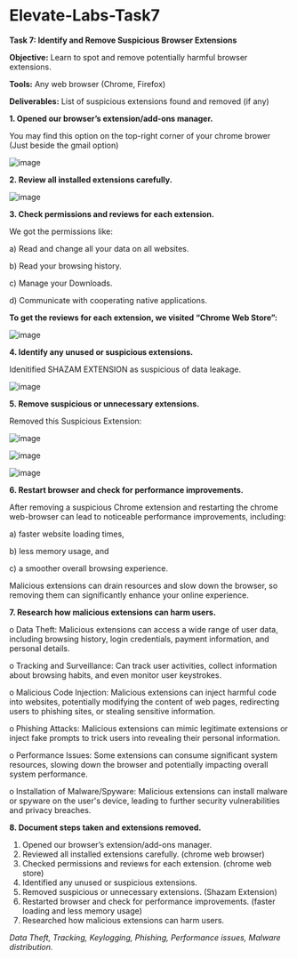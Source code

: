 # Elevate-Labs-Task7

**Task 7: Identify and Remove Suspicious Browser Extensions**

**Objective:** Learn to spot and remove potentially harmful browser extensions.

**Tools:** Any web browser (Chrome, Firefox)

**Deliverables:** List of suspicious extensions found and removed (if any)

**1. Opened our browser’s extension/add-ons manager.** 

You may find this option on the top-right corner of your chrome brower (Just beside the gmail option)
 
![image](https://github.com/user-attachments/assets/c31bbed0-4549-497c-8a8e-a9e5f611ee70)

**2. Review all installed extensions carefully.**

![image](https://github.com/user-attachments/assets/7531b6da-ff3c-4119-86e6-4e52c5143986)

**3. Check permissions and reviews for each extension.**

We got the permissions like:

a) Read and change all your data on all websites.

b) Read your browsing history.

c) Manage your Downloads.

d) Communicate with cooperating native applications.

**To get the reviews for each extension, we visited “Chrome Web Store”:** 

![image](https://github.com/user-attachments/assets/6b30eabc-8368-4738-8625-a551f44c676c)

**4. Identify any unused or suspicious extensions.**

Idenitified SHAZAM EXTENSION as suspicious of data leakage.

![image](https://github.com/user-attachments/assets/9b30a7db-a698-4f7f-8099-7ca3f2145a7d)

**5. Remove suspicious or unnecessary extensions.**

Removed this Suspicious Extension:

![image](https://github.com/user-attachments/assets/f348d489-1dce-4211-be51-81812af1b7a7)

![image](https://github.com/user-attachments/assets/baeea37b-5ebd-4925-9348-5244f6eb4592)

![image](https://github.com/user-attachments/assets/bf36a458-c5c2-48ec-9ce4-4825c6392afe)

**6. Restart browser and check for performance improvements.**

After removing a suspicious Chrome extension and restarting the chrome web-browser can lead to noticeable performance improvements, including:

a)	faster website loading times, 

b)	less memory usage, and 

c)	a smoother overall browsing experience. 

Malicious extensions can drain resources and slow down the browser, so removing them can significantly enhance your online experience. 

**7. Research how malicious extensions can harm users.**

o	Data Theft:
Malicious extensions can access a wide range of user data, including browsing history, login credentials, payment information, and personal details.

o	Tracking and Surveillance:
Can track user activities, collect information about browsing habits, and even monitor user keystrokes. 

o	Malicious Code Injection:
Malicious extensions can inject harmful code into websites, potentially modifying the content of web pages, redirecting users to phishing sites, or stealing sensitive information. 

o	Phishing Attacks:
Malicious extensions can mimic legitimate extensions or inject fake prompts to trick users into revealing their personal information. 

o	Performance Issues:
Some extensions can consume significant system resources, slowing down the browser and potentially impacting overall system performance. 

o	Installation of Malware/Spyware:
Malicious extensions can install malware or spyware on the user's device, leading to further security vulnerabilities and privacy breaches. 

**8. Document steps taken and extensions removed.**

1.	Opened our browser’s extension/add-ons manager. 
2.	Reviewed all installed extensions carefully. (chrome web browser)
3.	Checked permissions and reviews for each extension. (chrome web store)
4.	Identified any unused or suspicious extensions. 
5.	Removed suspicious or unnecessary extensions. (Shazam Extension)
6.	Restarted browser and check for performance improvements. (faster loading and less memory usage)
7.	Researched how malicious extensions can harm users.

_Data Theft, Tracking, Keylogging, Phishing, Performance issues, Malware distribution._


